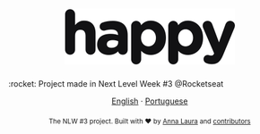 <h1 align="center">
    <img alt="Happy" title="Happy" src=".github/logo.svg" />
</h1>
:rocket: Project made in Next Level Week #3 @Rocketseat
<p align="center">
    <a href="README.md">English</a>
    ·
    <a href="README-pt.md">Portuguese</a>
 </p>
<div align="center">
  <sub>The NLW #3 project. Built with ❤︎ by
    <a href="https://github.com/alauraivani">Anna Laura</a> and
    <a href="https://github.com/alauraivani/nlw3-happy/graphs/contributors">
      contributors
    </a>
  </sub>
</div>
